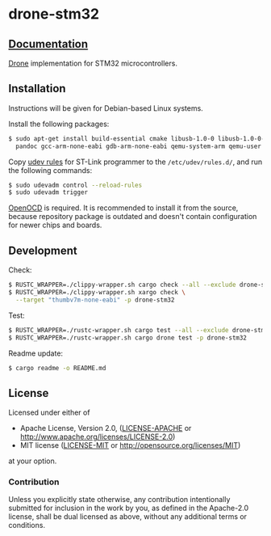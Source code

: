 # drone-stm32

## [Documentation](https://docs.rs/drone-stm32)

[Drone] implementation for STM32 microcontrollers.

## Installation

Instructions will be given for Debian-based Linux systems.

Install the following packages:

```sh
$ sudo apt-get install build-essential cmake libusb-1.0-0 libusb-1.0-0-dev \
  pandoc gcc-arm-none-eabi gdb-arm-none-eabi qemu-system-arm qemu-user
```

Copy [udev rules][rules.d] for ST-Link programmer to the
`/etc/udev/rules.d/`, and run the following commands:

```sh
$ sudo udevadm control --reload-rules
$ sudo udevadm trigger
```

[OpenOCD] is required. It is recommended to install it from the source,
because repository package is outdated and doesn't contain configuration for
newer chips and boards.

## Development

Check:

```sh
$ RUSTC_WRAPPER=./clippy-wrapper.sh cargo check --all --exclude drone-stm32
$ RUSTC_WRAPPER=./clippy-wrapper.sh xargo check \
  --target "thumbv7m-none-eabi" -p drone-stm32
```

Test:

```sh
$ RUSTC_WRAPPER=./rustc-wrapper.sh cargo test --all --exclude drone-stm32
$ RUSTC_WRAPPER=./rustc-wrapper.sh cargo drone test -p drone-stm32
```

Readme update:

```sh
$ cargo readme -o README.md
```

[Drone]: https://github.com/drone-os/drone
[OpenOCD]: http://openocd.org/
[rules.d]: https://github.com/texane/stlink/tree/master/etc/udev/rules.d

## License

Licensed under either of

 * Apache License, Version 2.0, ([LICENSE-APACHE](LICENSE-APACHE) or
   http://www.apache.org/licenses/LICENSE-2.0)
 * MIT license ([LICENSE-MIT](LICENSE-MIT) or
   http://opensource.org/licenses/MIT)

at your option.

### Contribution

Unless you explicitly state otherwise, any contribution intentionally submitted
for inclusion in the work by you, as defined in the Apache-2.0 license, shall be
dual licensed as above, without any additional terms or conditions.
